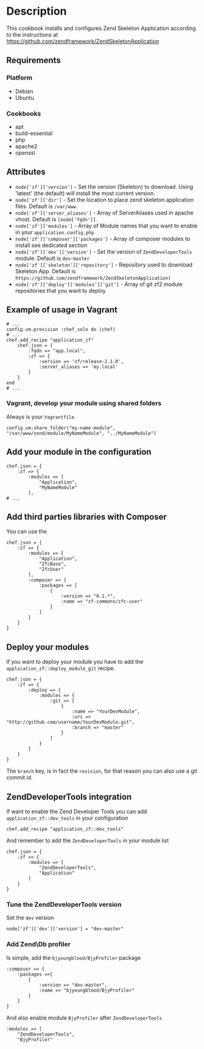 # Description

This cookbook installs and configures Zend Skeleton Application according to
the instructions at https://github.com/zendframework/ZendSkeletonApplication

## Requirements

### Platform

 * Debian
 * Ubuntu

### Cookbooks

 * apt
 * build-essential
 * php
 * apache2
 * openssl

## Attributes

* `node['zf']['version']` - Set the version (Skeleton) to download. Using 'latest' (the default) will install the most current version.
* `node['zf']['dir']` - Set the location to place zend skeleton application files. Default is `/var/www`.
* `node['zf']['server_aliases']` - Array of ServerAliases used in apache vhost. Default is `[node['fqdn']]`.
* `node['zf']['modules']` - Array of Module names that you want to enable in your `application.config.php`
* `node['zf']['composer']['packages']` - Array of composer modules to install see dedicated section
* `node['zf']['dev']['version']` - Set the version of `ZendDeveloperTools` module. Default is `dev-master`
* `node['zf']['skeleton']['repository']` - Repository used to download Skeleton App. Default is `https://github.com/zendframework/ZendSkeletonApplication)`
* `node['zf']['deploy']['modules']['git']` - Array of git zf2 module repositories that you want to deploy

## Example of usage in Vagrant

    # ...
    config.vm.provision :chef_solo do |chef|
    # ...
    chef.add_recipe "application_zf"
        chef.json = {
            :fqdn => "app.local",
            :zf => {
                :version => 'zf/release-2.1.0',
                :server_aliases => 'my.local'
            }
        }
    end
    # ...

### Vagrant, develop your module using shared folders

Always is your `Vagrantfile`

    config.vm.share_folder("my-name-module", "/var/www/zend/module/MyNameModule", "../MyNameModule")

## Add your module in the configuration

    chef.json = {
        :zf => {
            :modules => [
                "Application",
                "MyNameModule"
            ],
    # ...

## Add third parties libraries with Composer

You can use the

    chef.json = {
        :zf => {
            :modules => [
                "Application",
                "ZfcBase",
                "ZfcUser"
            ],
            :composer => {
                :packages => [
                    {
                        :version => "0.1.*",
                        :name => "zf-commons/zfc-user"
                    }
                ]
            }
        }
    }

## Deploy your modules

If you want to deploy your module you have to add the `application_zf::deploy_module_git` recipe.

    chef.json = {
        :zf => {
            :deploy => {
                :modules => {
                    :git => [
                        {
                            :name => "YourDevModule",
                            :uri => "http://github.com/username/YourDevModule.git",
                            :branch => "master"
                        }
                    ]
                }
            }
        }
    }

The `branch` key, is in fact the `revision`, for that reason you can also use a
git commit id.

## ZendDeveloperTools integration

If want to enable the Zend Developer Tools you can add `application_zf::dev_tools` in your
configuration

    chef.add_recipe "application_zf::dev_tools"

And remember to add the `ZendDeveloperTools` in your module list

    chef.json = {
        :zf => {
            :modules => [
                "ZendDeveloperTools",
                "Application"
            ]
        }
    }

### Tune the ZendDeveloperTools version

Set the `dev` version

    node['zf']['dev']['version'] = "dev-master"

### Add Zend\Db profiler

Is simple, add the `bjyoungblood/BjyProfiler` package

    :composer => {
        :packages =>[
            {
                :version => "dev-master",
                :name => "bjyoungblood/BjyProfiler"
            }
        ]
    }

And also enable module `BjyProfiler` after `ZendDeveloperTools`

    :modules => [
        "ZendDeveloperTools",
        "BjyProfiler"


